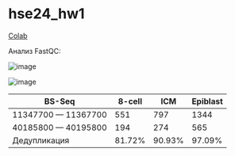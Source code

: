 # hse24_hw1

[Colab](https://colab.research.google.com/drive/1LiFgPc-6aLaJpNbCA3L3Uuae2y1qPX86?usp=sharing)

Анализ FastQC:

![image](https://github.com/kreveto444ka/hse24_hw1/assets/45360131/7b362dd1-8aad-4539-ac80-2e0c734b828c)

![image](https://github.com/kreveto444ka/hse24_hw1/assets/45360131/04c378d6-f8b7-4af7-a1dc-1ae194c48c92)

BS-Seq | 8-cell | ICM | Epiblast
--- | --- | --- | ---
11347700 — 11367700 | 551 | 797 | 1344
40185800 — 40195800 | 194 | 274 | 565
Дедупликация | 81.72% | 90.93% | 97.09%
